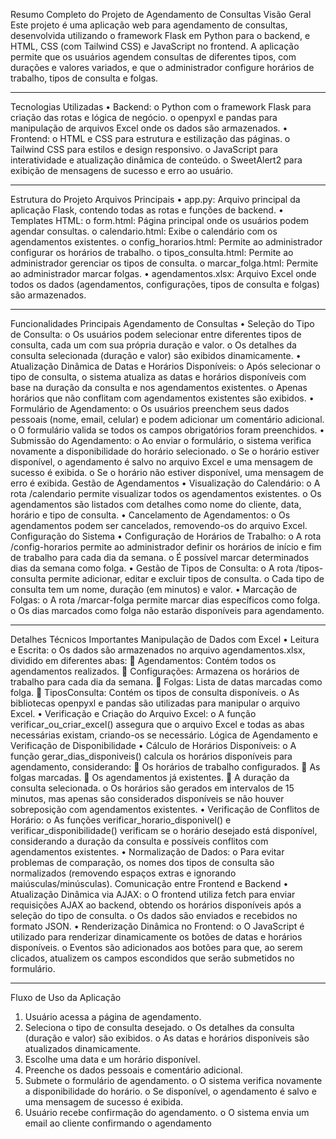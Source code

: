 Resumo Completo do Projeto de Agendamento de Consultas
Visão Geral
Este projeto é uma aplicação web para agendamento de consultas, desenvolvida utilizando o framework Flask em Python para o backend, e HTML, CSS (com Tailwind CSS) e JavaScript no frontend. A aplicação permite que os usuários agendem consultas de diferentes tipos, com durações e valores variados, e que o administrador configure horários de trabalho, tipos de consulta e folgas.
________________________________________
Tecnologias Utilizadas
•	Backend:
o	Python com o framework Flask para criação das rotas e lógica de negócio.
o	openpyxl e pandas para manipulação de arquivos Excel onde os dados são armazenados.
•	Frontend:
o	HTML e CSS para estrutura e estilização das páginas.
o	Tailwind CSS para estilos e design responsivo.
o	JavaScript para interatividade e atualização dinâmica de conteúdo.
o	SweetAlert2 para exibição de mensagens de sucesso e erro ao usuário.
________________________________________
Estrutura do Projeto
Arquivos Principais
•	app.py: Arquivo principal da aplicação Flask, contendo todas as rotas e funções de backend.
•	Templates HTML:
o	form.html: Página principal onde os usuários podem agendar consultas.
o	calendario.html: Exibe o calendário com os agendamentos existentes.
o	config_horarios.html: Permite ao administrador configurar os horários de trabalho.
o	tipos_consulta.html: Permite ao administrador gerenciar os tipos de consulta.
o	marcar_folga.html: Permite ao administrador marcar folgas.
•	agendamentos.xlsx: Arquivo Excel onde todos os dados (agendamentos, configurações, tipos de consulta e folgas) são armazenados.
________________________________________
Funcionalidades Principais
Agendamento de Consultas
•	Seleção do Tipo de Consulta:
o	Os usuários podem selecionar entre diferentes tipos de consulta, cada um com sua própria duração e valor.
o	Os detalhes da consulta selecionada (duração e valor) são exibidos dinamicamente.
•	Atualização Dinâmica de Datas e Horários Disponíveis:
o	Após selecionar o tipo de consulta, o sistema atualiza as datas e horários disponíveis com base na duração da consulta e nos agendamentos existentes.
o	Apenas horários que não conflitam com agendamentos existentes são exibidos.
•	Formulário de Agendamento:
o	Os usuários preenchem seus dados pessoais (nome, email, celular) e podem adicionar um comentário adicional.
o	O formulário valida se todos os campos obrigatórios foram preenchidos.
•	Submissão do Agendamento:
o	Ao enviar o formulário, o sistema verifica novamente a disponibilidade do horário selecionado.
o	Se o horário estiver disponível, o agendamento é salvo no arquivo Excel e uma mensagem de sucesso é exibida.
o	Se o horário não estiver disponível, uma mensagem de erro é exibida.
Gestão de Agendamentos
•	Visualização do Calendário:
o	A rota /calendario permite visualizar todos os agendamentos existentes.
o	Os agendamentos são listados com detalhes como nome do cliente, data, horário e tipo de consulta.
•	Cancelamento de Agendamentos:
o	Os agendamentos podem ser cancelados, removendo-os do arquivo Excel.
Configuração do Sistema
•	Configuração de Horários de Trabalho:
o	A rota /config-horarios permite ao administrador definir os horários de início e fim de trabalho para cada dia da semana.
o	É possível marcar determinados dias da semana como folga.
•	Gestão de Tipos de Consulta:
o	A rota /tipos-consulta permite adicionar, editar e excluir tipos de consulta.
o	Cada tipo de consulta tem um nome, duração (em minutos) e valor.
•	Marcação de Folgas:
o	A rota /marcar-folga permite marcar dias específicos como folga.
o	Os dias marcados como folga não estarão disponíveis para agendamento.
________________________________________
Detalhes Técnicos Importantes
Manipulação de Dados com Excel
•	Leitura e Escrita:
o	Os dados são armazenados no arquivo agendamentos.xlsx, dividido em diferentes abas:
	Agendamentos: Contém todos os agendamentos realizados.
	Configurações: Armazena os horários de trabalho para cada dia da semana.
	Folgas: Lista de datas marcadas como folga.
	TiposConsulta: Contém os tipos de consulta disponíveis.
o	As bibliotecas openpyxl e pandas são utilizadas para manipular o arquivo Excel.
•	Verificação e Criação do Arquivo Excel:
o	A função verificar_ou_criar_excel() assegura que o arquivo Excel e todas as abas necessárias existam, criando-os se necessário.
Lógica de Agendamento e Verificação de Disponibilidade
•	Cálculo de Horários Disponíveis:
o	A função gerar_dias_disponiveis() calcula os horários disponíveis para agendamento, considerando:
	Os horários de trabalho configurados.
	As folgas marcadas.
	Os agendamentos já existentes.
	A duração da consulta selecionada.
o	Os horários são gerados em intervalos de 15 minutos, mas apenas são considerados disponíveis se não houver sobreposição com agendamentos existentes.
•	Verificação de Conflitos de Horário:
o	As funções verificar_horario_disponivel() e verificar_disponibilidade() verificam se o horário desejado está disponível, considerando a duração da consulta e possíveis conflitos com agendamentos existentes.
•	Normalização de Dados:
o	Para evitar problemas de comparação, os nomes dos tipos de consulta são normalizados (removendo espaços extras e ignorando maiúsculas/minúsculas).
Comunicação entre Frontend e Backend
•	Atualização Dinâmica via AJAX:
o	O frontend utiliza fetch para enviar requisições AJAX ao backend, obtendo os horários disponíveis após a seleção do tipo de consulta.
o	Os dados são enviados e recebidos no formato JSON.
•	Renderização Dinâmica no Frontend:
o	O JavaScript é utilizado para renderizar dinamicamente os botões de datas e horários disponíveis.
o	Eventos são adicionados aos botões para que, ao serem clicados, atualizem os campos escondidos que serão submetidos no formulário.
________________________________________
Fluxo de Uso da Aplicação
1.	Usuário acessa a página de agendamento.
2.	Seleciona o tipo de consulta desejado.
o	Os detalhes da consulta (duração e valor) são exibidos.
o	As datas e horários disponíveis são atualizados dinamicamente.
3.	Escolhe uma data e um horário disponível.
4.	Preenche os dados pessoais e comentário adicional.
5.	Submete o formulário de agendamento.
o	O sistema verifica novamente a disponibilidade do horário.
o	Se disponível, o agendamento é salvo e uma mensagem de sucesso é exibida.
6.	Usuário recebe confirmação do agendamento.
o	O sistema envia um email ao cliente confirmando o agendamento 
